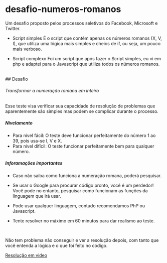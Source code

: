 # desafio-numeros-romanos
Um desafio proposto pelos processos seletivos do Facebook, Microsoft e Twitter.

- Script simples
É o script que contém apenas os números romanos (X, V, I), que utiliza uma lógica mais simples e cheios de if, ou seja, um pouco mais verboso.

- Script complexo
Foi um script que após fazer o Script simples, eu vi em php e adaptei para o Javascript que utiliza todos os números romanos.

<br/>
## Desafio

###### Transformar a numeração romana em inteiro

Esse teste visa verificar sua capacidade de resolução de problemas que aparentemente são simples mas podem se complicar durante o processo.

##### Nivelamento

- Para nível fácil: O teste deve funcionar perfeitamente do número 1 ao 39, pois usa-se I, V e X.
- Para nível difícil: O teste funcionar perfeitamente bem para qualquer número.

##### Inforamações importantes

- Caso não saiba como funciona a numeração romana, poderá pesquisar.

- Se usar o Google para procurar código pronto, você é um perdedor! Você pode no entanto, pesquisar como funcionam as funções da linguagem que irá usar.

- Pode usar qualquer linguagem, contudo recomendamos PhP ou Javascript.

- Tente resolver no máximo em 60 minutos para dar realismo ao teste.
<br/>

Não tem problema não conseguir e ver a resolução depois, com tanto que você entenda a lógica e o que foi feito no código.

<a href="https://www.youtube.com/watch?v=HVxJNhaN89I&t=795s&ab_channel=BoniekyLacerda">Resolução em video</a>
